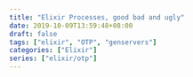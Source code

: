 ```yaml
---
title: "Elixir Processes, good bad and ugly"
date: 2019-10-09T13:59:48+08:00
draft: false
tags: ["elixir", "OTP", "genservers"]
categories: ["Elixir"]
series: ["elixir/otp"]
---
```

